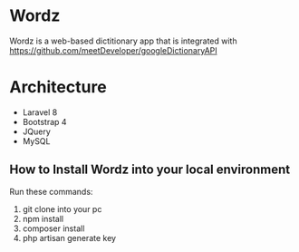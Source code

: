# Wordz #
Wordz is a web-based dictitionary app that is integrated with https://github.com/meetDeveloper/googleDictionaryAPI

# Architecture #
- Laravel 8
- Bootstrap 4
- JQuery
- MySQL

## How to Install Wordz into your local environment
Run these commands:
1) git clone into your pc
2) npm install 
3) composer install
4) php artisan generate key
